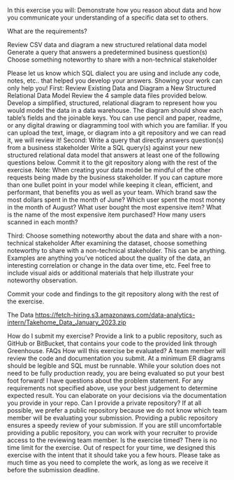 In this exercise you will:
Demonstrate how you reason about data and how you communicate your understanding of a specific data set to others. 

What are the requirements?

Review CSV data and diagram a new structured relational data model
Generate a query that answers a predetermined business question(s) 
Choose something noteworthy to share with a non-technical stakeholder

Please let us know which SQL dialect you are using and include any code, notes, etc.. that helped you develop your answers. Showing your work can only help you!
First: Review Existing Data and Diagram a New Structured Relational Data Model
Review the 4 sample data files provided below. Develop a simplified, structured, relational diagram to represent how you would model the data in a data warehouse. The diagram should show each table’s fields and the joinable keys. You can use pencil and paper, readme, or any digital drawing or diagramming tool with which you are familiar. If you can upload the text, image, or diagram into a git repository and we can read it, we will review it! 
Second: Write a query that directly answers question(s) from a business stakeholder
Write a SQL query(s) against your new structured relational data model that answers at least one of the following questions below. Commit it to the git repository along with the rest of the exercise. 
Note: When creating your data model be mindful of the other requests being made by the business stakeholder. If you can capture more than one bullet point in your model while keeping it clean, efficient, and performant, that benefits you as well as your team. 
Which brand saw the most dollars spent in the month of June?
Which user spent the most money in the month of August?
What user bought the most expensive item?
What is the name of the most expensive item purchased?
How many users scanned in each month?

Third: Choose something noteworthy about the data and share with a non-technical stakeholder
After examining the dataset, choose something noteworthy to share with a non-technical stakeholder. This can be anything. Examples are anything you’ve noticed about the quality of the data, an interesting correlation or change in the data over time, etc. Feel free to include visual aids or additional materials that help illustrate your noteworthy observation.

Commit your code and findings to the git repository along with the rest of the exercise. 

The Data
https://fetch-hiring.s3.amazonaws.com/data-analytics-intern/Takehome_Data_January_2023.zip

How do I submit my exercise?
Provide a link to a public repository, such as GitHub or BitBucket, that contains your code to the provided link through Greenhouse.
FAQs
How will this exercise be evaluated?
A team member will review the code and documentation you submit. At a minimum ER diagrams should be legible and SQL must be runnable. While your solution does not need to be fully production ready, you are being evaluated so put your best foot forward! 
I have questions about the problem statement.
For any requirements not specified above, use your best judgement to determine expected result. You can elaborate on your decisions via the documentation you provide in your repo. 
Can I provide a private repository?
If at all possible, we prefer a public repository because we do not know which team member will be evaluating your submission. Providing a public repository ensures a speedy review of your submission. If you are still uncomfortable providing a public repository, you can work with your recruiter to provide access to the reviewing team member. 
Is the exercise timed?
There is no time limit for the exercise. Out of respect for your time, we designed this exercise with the intent that it should take you a few hours. Please take as much time as you need to complete the work, as long as we receive it before the submission deadline.
